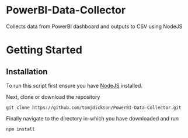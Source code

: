 # PowerBI-Data-Collector
Collects data from PowerBI dashboard and outputs to CSV using NodeJS

# Getting Started

## Installation
To run this script first ensure you have [NodeJS](https://github.com/nodejs/node) installed.

Next, clone or download the repository

``` git clone https://github.com/tomjdickson/PowerBI-Data-Collector.git ```

Finally navigate to the directory in-which you have downloaded and run


``` npm install ```

